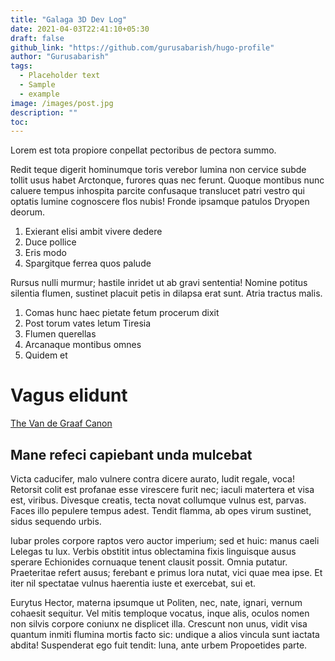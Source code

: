 ```yaml
---
title: "Galaga 3D Dev Log"
date: 2021-04-03T22:41:10+05:30
draft: false
github_link: "https://github.com/gurusabarish/hugo-profile"
author: "Gurusabarish"
tags:
  - Placeholder text
  - Sample
  - example
image: /images/post.jpg
description: ""
toc: 
---
```


Lorem est tota propiore conpellat pectoribus de pectora summo.

Redit teque digerit hominumque toris verebor lumina non cervice subde tollit usus habet Arctonque, furores quas nec ferunt. Quoque montibus nunc caluere tempus inhospita parcite confusaque translucet patri vestro qui optatis lumine cognoscere flos nubis! Fronde ipsamque patulos Dryopen deorum.

  1. Exierant elisi ambit vivere dedere
  2. Duce pollice
  3. Eris modo
  4. Spargitque ferrea quos palude

Rursus nulli murmur; hastile inridet ut ab gravi sententia! Nomine potitus silentia flumen, sustinet placuit petis in dilapsa erat sunt. Atria tractus malis.

  1. Comas hunc haec pietate fetum procerum dixit
  2. Post torum vates letum Tiresia
  3. Flumen querellas
  4. Arcanaque montibus omnes
  5. Quidem et

# Vagus elidunt

[The Van de Graaf Canon](https://en.wikipedia.org/wiki/Canons_of_page_construction#Van_de_Graaf_canon)

## Mane refeci capiebant unda mulcebat
Victa caducifer, malo vulnere contra dicere aurato, ludit regale, voca! Retorsit colit est profanae esse virescere furit nec; iaculi matertera et visa est, viribus. Divesque creatis, tecta novat collumque vulnus est, parvas. Faces illo pepulere tempus adest. Tendit flamma, ab opes virum sustinet, sidus sequendo urbis.

Iubar proles corpore raptos vero auctor imperium; sed et huic: manus caeli Lelegas tu lux. Verbis obstitit intus oblectamina fixis linguisque ausus sperare Echionides cornuaque tenent clausit possit. Omnia putatur. Praeteritae refert ausus; ferebant e primus lora nutat, vici quae mea ipse. Et iter nil spectatae vulnus haerentia iuste et exercebat, sui et.

Eurytus Hector, materna ipsumque ut Politen, nec, nate, ignari, vernum cohaesit sequitur. Vel mitis temploque vocatus, inque alis, oculos nomen non silvis corpore coniunx ne displicet illa. Crescunt non unus, vidit visa quantum inmiti flumina mortis facto sic: undique a alios vincula sunt iactata abdita! Suspenderat ego fuit tendit: luna, ante urbem Propoetides parte.